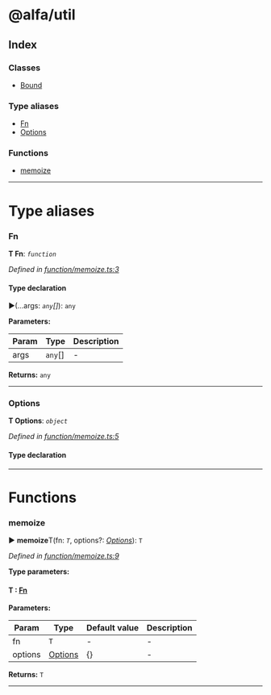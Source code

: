 # @alfa/util

## Index

### Classes

* [Bound](classes/bound.md)

### Type aliases

* [Fn](#fn)
* [Options](#options)

### Functions

* [memoize](#memoize)

---

# Type aliases

<a id="fn"></a>

### Fn

**Τ Fn**: _`function`_

_Defined in [function/memoize.ts:3](https://github.com/Siteimprove/alfa/blob/master/packages/util/src/function/memoize.ts#L3)_

#### Type declaration

►(...args: _`any`[]_): `any`

**Parameters:**

| Param | Type    | Description |
| ----- | ------- | ----------- |
| args  | `any`[] | -           |

**Returns:** `any`

---

<a id="options"></a>

### Options

**Τ Options**: _`object`_

_Defined in [function/memoize.ts:5](https://github.com/Siteimprove/alfa/blob/master/packages/util/src/function/memoize.ts#L5)_

#### Type declaration

---

# Functions

<a id="memoize"></a>

### memoize

► **memoize**T(fn: _`T`_, options?: _[Options](#options)_): `T`

_Defined in [function/memoize.ts:9](https://github.com/Siteimprove/alfa/blob/master/packages/util/src/function/memoize.ts#L9)_

**Type parameters:**

#### T : [Fn](#fn)

**Parameters:**

| Param   | Type                | Default value | Description |
| ------- | ------------------- | ------------- | ----------- |
| fn      | `T`                 | -             | -           |
| options | [Options](#options) | {}            | -           |

**Returns:** `T`

---
